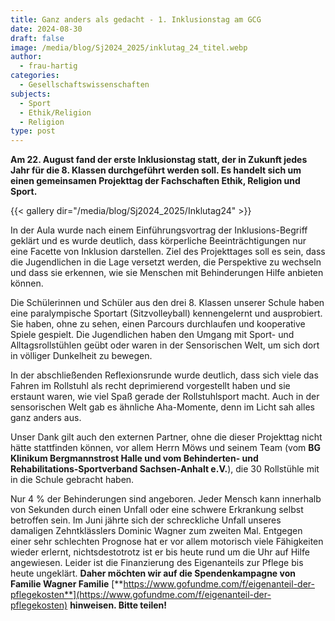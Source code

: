 ```yaml
---
title: Ganz anders als gedacht - 1. Inklusionstag am GCG
date: 2024-08-30
draft: false
image: /media/blog/Sj2024_2025/inklutag_24_titel.webp
author:
  - frau-hartig
categories:
  - Gesellschaftswissenschaften
subjects:
  - Sport
  - Ethik/Religion
  - Religion
type: post
---
```

**Am 22. August fand der erste Inklusionstag statt, der in Zukunft jedes Jahr für die 8. Klassen durchgeführt werden soll. Es handelt sich um einen gemeinsamen Projekttag der Fachschaften Ethik, Religion und Sport.**



{{< gallery dir="/media/blog/Sj2024_2025/Inklutag24" >}}



In der Aula wurde nach einem Einführungsvortrag der Inklusions-Begriff geklärt und es wurde deutlich, dass körperliche Beeinträchtigungen nur eine Facette von Inklusion darstellen. Ziel des Projekttages soll es sein, dass die Jugendlichen in die Lage versetzt werden, die Perspektive zu wechseln und dass sie erkennen, wie sie Menschen mit Behinderungen Hilfe anbieten können.

Die Schülerinnen und Schüler aus den drei 8. Klassen unserer Schule haben eine paralympische Sportart (Sitzvolleyball) kennengelernt und ausprobiert. Sie haben, ohne zu sehen, einen Parcours durchlaufen und kooperative Spiele gespielt. Die Jugendlichen haben den Umgang mit Sport- und Alltagsrollstühlen geübt oder waren in der Sensorischen Welt, um sich dort in völliger Dunkelheit zu bewegen.

In der abschließenden Reflexionsrunde wurde deutlich, dass sich viele das Fahren im Rollstuhl als recht deprimierend vorgestellt haben und sie erstaunt waren, wie viel Spaß gerade der Rollstuhlsport macht. Auch in der sensorischen Welt gab es ähnliche Aha-Momente, denn im Licht sah alles ganz anders aus.

Unser Dank gilt auch den externen Partner, ohne die dieser Projekttag nicht hätte stattfinden können, vor allem Herrn Möws und seinem Team (vom **BG Klinikum Bergmannstrost Halle und vom Behinderten- und Rehabilitations-Sportverband Sachsen-Anhalt e.V.**), die 30 Rollstühle mit in die Schule gebracht haben.

Nur 4 % der Behinderungen sind angeboren. Jeder Mensch kann innerhalb von Sekunden durch einen Unfall oder eine schwere Erkrankung selbst betroffen sein. Im Juni jährte sich der schreckliche Unfall unseres damaligen Zehntklässlers Dominic Wagner zum zweiten Mal. Entgegen einer sehr schlechten Prognose hat er vor allem motorisch viele Fähigkeiten wieder erlernt, nichtsdestotrotz ist er bis heute rund um die Uhr auf Hilfe angewiesen. Leider ist die Finanzierung des Eigenanteils zur Pflege bis heute ungeklärt. **Daher möchten wir auf die Spendenkampagne von Familie Wagner Familie** [**https://www.gofundme.com/f/eigenanteil-der-pflegekosten**](https://www.gofundme.com/f/eigenanteil-der-pflegekosten) **hinweisen. Bitte teilen!**
